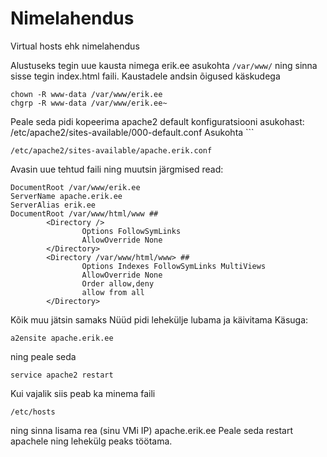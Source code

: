 # Nimelahendus

Virtual hosts ehk nimelahendus

Alustuseks tegin uue kausta nimega erik.ee asukohta ```/var/www/```
ning sinna sisse tegin index.html faili. Kaustadele andsin õigused käskudega
```
chown -R www-data /var/www/erik.ee
chgrp -R www-data /var/www/erik.ee~
```
Peale seda pidi kopeerima apache2 default konfiguratsiooni asukohast: /etc/apache2/sites-available/000-default.conf Asukohta ```
```
/etc/apache2/sites-available/apache.erik.conf
```


Avasin uue tehtud faili ning muutsin järgmised read:
```
DocumentRoot /var/www/erik.ee
ServerName apache.erik.ee
ServerAlias erik.ee
DocumentRoot /var/www/html/www ##
        <Directory />
                Options FollowSymLinks
                AllowOverride None
        </Directory>
        <Directory /var/www/html/www> ##
                Options Indexes FollowSymLinks MultiViews
                AllowOverride None
                Order allow,deny
                allow from all
        </Directory>
```
Kõik muu jätsin samaks Nüüd pidi lehekülje lubama ja käivitama Käsuga:

```
a2ensite apache.erik.ee
```
ning peale seda

```
service apache2 restart
```
 Kui vajalik siis peab ka minema faili 
 ```
/etc/hosts
```
 ning sinna lisama rea (sinu VMi IP) apache.erik.ee Peale seda restart apachele ning lehekülg peaks töötama.
